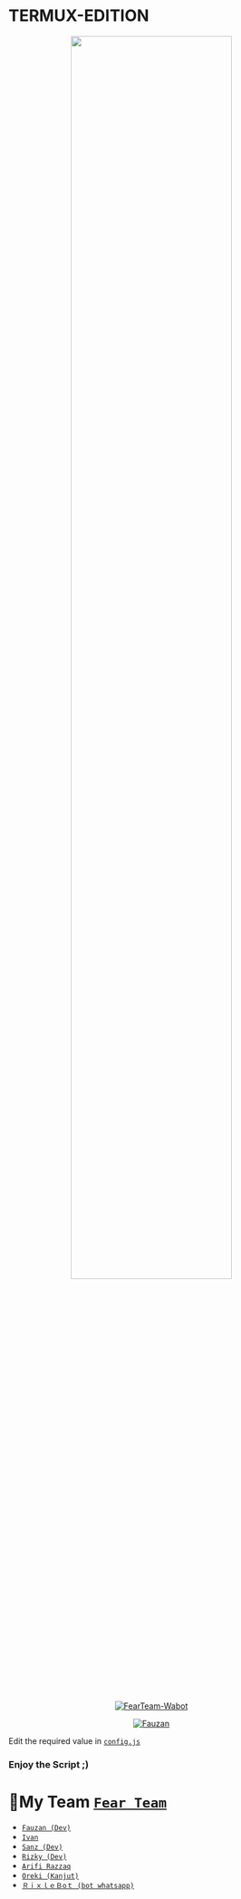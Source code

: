 
# TERMUX-EDITION

<p align="center">
	<img src="https://user-images.githubusercontent.com/77143046/138551494-7413ad80-158b-42b8-b301-a421d97d2326.jpg" width="75%" style="margin-left: auto;margin-right: auto;display: block;">
</p>
<p align="center">
<a href="#"><img title="FearTeam-Wabot" src="https://img.shields.io/badge/FearTeam-Wabot-red?colorA=%23ff0000&colorB=%23017e40&style=for-the-badge"></a>
</p>
<p align="center">
<a href="https://github.com/FznMyBOT"><img title="Fauzan" src="https://img.shields.io/badge/Author-Fauzan-red.svg?style=for-the-badge&logo=github"></a>
</p>
<p align="center">
</p>
</div>



Edit the required value in [`config.js`](https://github.com/FznMyBOT/FearTeam-Wabot/blob/main/config.js)
### Enjoy the Script ;)

# 👥My Team [`Fear Team`](https://chat.whatsapp.com/HCF35wzLasQ2xdUff29oqt)
* [`Fauzan (Dev)`](https://github.com/FzNMYBot)
* [`Ivan`](https://github.com/ivan-MLN)
* [`Sanz (Dev)`](https://github.com/sanzgantengz)
* [`Rizky (Dev)`](https://github.com/Rizxyu)
* [`Arifi Razzaq`](https://github.com/Arifirazzaq2001)
* [`Oreki (Kanjut)`](https://github.com/Oreki-san)
* [`ＲｉｘｌｅＢoｔ (bot whatsapp)`](https://wa.me/62823283033323)


